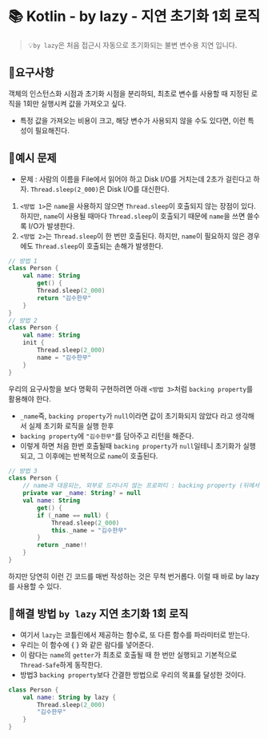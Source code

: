 # 📚 Kotlin - by lazy - 지연 초기화 1회 로직

> 💡`by lazy`은 처음 접근시 자동으로 초기화되는 불변 변수용 지연 입니다.

## 📁요구사항
객체의 인스턴스화 시점과 초기화 시점을 분리하되, 최초로 변수를 사용할 때 지정된 로직을 1회만 실행시켜 값을 가져오고 싶다.
- 특정 값을 가져오는 비용이 크고, 해당 변수가 사용되지 않을 수도 있다면, 이런 특성이 필요해진다.


## 📘예시 문제
- 문제 : 사람의 이름을 File에서 읽어야 하고 Disk I/O를 거치는데 2초가 걸린다고 하자. `Thread.sleep(2_000)`은 Disk I/O를 대신한다.

1. `<방법 1>`은 `name`을 사용하지 않으면 `Thread.sleep`이 호출되지 않는 장점이 있다. 하지만, `name`이 사용될 때마다 `Thread.sleep`이 호출되기 때문에 `name`을 쓰면 쓸수록 I/O가 발생한다.
2. `<방법 2>`는 `Thread.sleep`이 한 번만 호출된다. 하지만, `name`이 필요하지 않은 경우에도 `Thread.sleep`이 호출되는 손해가 발생한다.

```kotlin
// 방법 1
class Person {
    val name: String
        get() {
        Thread.sleep(2_000)
        return "김수한무"
    }
}
// 방법 2
class Person {
    val name: String
    init {
        Thread.sleep(2_000)
        name = "김수한무"
    }
}
```
우리의 요구사항을 보다 명확히 구현하려면 아래 `<방법 3>`처럼 `backing property`를 활용해야 한다.
- `_name`즉, `backing property`가 `null`이라면 값이 초기화되지 않았다 라고 생각해서 실제 초기화 로직을 실행 한후
- `backing property`에 `"김수한무"`를 담아주고 리턴을 해준다.
- 이렇게 하면 처음 한번 호출될때 `backing property`가 `null`일테니 초기화가 실행되고, 그 이후에는 반복적으로 `name`이 호출된다.
```kotlin
// 방법 3
class Person {
    // name과 대응되는, 외부로 드러나지 않는 프로퍼티 : backing property (뒤에서 도와주는 또 다른 property)
    private var _name: String? = null
    val name: String
        get() {
        if (_name == null) {
            Thread.sleep(2_000)
            this._name = "김수한무"
        }
        return _name!!
    }
}
```

하지만 당연히 이런 긴 코드를 매번 작성하는 것은 무척 번거롭다. 이럴 때 바로 by lazy 를 사용할 수 있다.

## 🎉해결 방법 `by lazy` 지연 초기화 1회 로직
- 여기서 `lazy`는 코틀린에서 제공하는 함수로, 또 다른 함수를 파라미터로 받는다.
- 우리는 이 함수에 { } 와 같은 람다를 넣어준다.
- 이 람다는 `name`의 `getter`가 최초로 호출될 때 한 번만 실행되고 기본적으로 `Thread-Safe`하게 동작한다.
- 방법3 `backing property`보다 간결한 방법으로 우리의 목표를 달성한 것이다.


```kotlin
class Person {
    val name: String by lazy {
        Thread.sleep(2_000)
        "김수한무"
    }
}
```